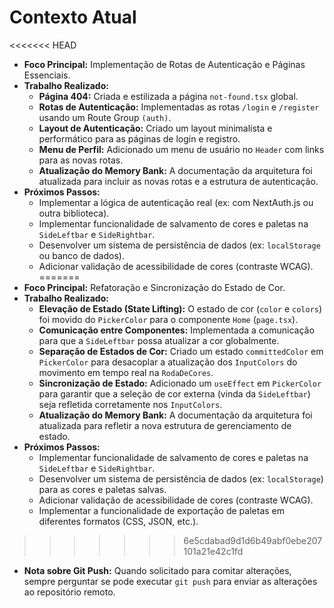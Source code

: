# Contexto Atual

<<<<<<< HEAD
*   **Foco Principal:** Implementação de Rotas de Autenticação e Páginas Essenciais.
*   **Trabalho Realizado:**
    *   **Página 404:** Criada e estilizada a página `not-found.tsx` global.
    *   **Rotas de Autenticação:** Implementadas as rotas `/login` e `/register` usando um Route Group `(auth)`.
    *   **Layout de Autenticação:** Criado um layout minimalista e performático para as páginas de login e registro.
    *   **Menu de Perfil:** Adicionado um menu de usuário no `Header` com links para as novas rotas.
    *   **Atualização do Memory Bank:** A documentação da arquitetura foi atualizada para incluir as novas rotas e a estrutura de autenticação.
*   **Próximos Passos:**
    *   Implementar a lógica de autenticação real (ex: com NextAuth.js ou outra biblioteca).
    *   Implementar funcionalidade de salvamento de cores e paletas na `SideLeftbar` e `SideRightbar`.
    *   Desenvolver um sistema de persistência de dados (ex: `localStorage` ou banco de dados).
    *   Adicionar validação de acessibilidade de cores (contraste WCAG).
=======
*   **Foco Principal:** Refatoração e Sincronização do Estado de Cor.
*   **Trabalho Realizado:**
    *   **Elevação de Estado (State Lifting):** O estado de cor (`color` e `colors`) foi movido do `PickerColor` para o componente `Home` (`page.tsx`).
    *   **Comunicação entre Componentes:** Implementada a comunicação para que a `SideLeftbar` possa atualizar a cor globalmente.
    *   **Separação de Estados de Cor:** Criado um estado `committedColor` em `PickerColor` para desacoplar a atualização dos `InputColors` do movimento em tempo real na `RodaDeCores`.
    *   **Sincronização de Estado:** Adicionado um `useEffect` em `PickerColor` para garantir que a seleção de cor externa (vinda da `SideLeftbar`) seja refletida corretamente nos `InputColors`.
    *   **Atualização do Memory Bank:** A documentação da arquitetura foi atualizada para refletir a nova estrutura de gerenciamento de estado.
*   **Próximos Passos:**
    *   Implementar funcionalidade de salvamento de cores e paletas na `SideLeftbar` e `SideRightbar`.
    *   Desenvolver um sistema de persistência de dados (ex: `localStorage`) para as cores e paletas salvas.
    *   Adicionar validação de acessibilidade de cores (contraste WCAG).
    *   Implementar a funcionalidade de exportação de paletas em diferentes formatos (CSS, JSON, etc.).
>>>>>>> 6e5cdabad9d1d6b49abf0ebe207101a21e42c1fd

*   **Nota sobre Git Push:** Quando solicitado para comitar alterações, sempre perguntar se pode executar `git push` para enviar as alterações ao repositório remoto.